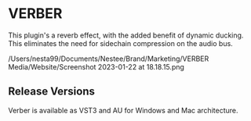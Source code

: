 # VERBER 

This plugin's a reverb effect, with the added benefit of dynamic ducking. This eliminates the need for sidechain compression on the audio bus.

/Users/nesta99/Documents/Nestee/Brand/Marketing/VERBER Media/Website/Screenshot 2023-01-22 at 18.18.15.png

## Release Versions
Verber is available as VST3 and AU for Windows and Mac architecture.
